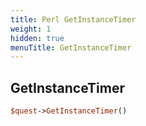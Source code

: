 ```yaml
---
title: Perl GetInstanceTimer
weight: 1
hidden: true
menuTitle: GetInstanceTimer
---
```

## GetInstanceTimer
```perl
$quest->GetInstanceTimer()
```